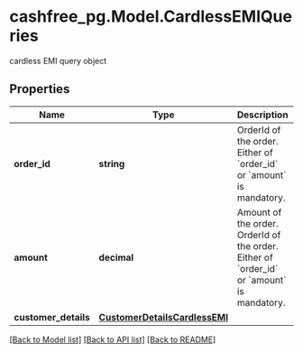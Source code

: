 # cashfree_pg.Model.CardlessEMIQueries
cardless EMI query object

## Properties

Name | Type | Description | Notes
------------ | ------------- | ------------- | -------------
**order_id** | **string** | OrderId of the order. Either of &#x60;order_id&#x60; or &#x60;amount&#x60; is mandatory. | [optional] 
**amount** | **decimal** | Amount of the order. OrderId of the order. Either of &#x60;order_id&#x60; or &#x60;amount&#x60; is mandatory. | [optional] 
**customer_details** | [**CustomerDetailsCardlessEMI**](CustomerDetailsCardlessEMI.md) |  | [optional] 

[[Back to Model list]](../README.md#documentation-for-models) [[Back to API list]](../README.md#documentation-for-api-endpoints) [[Back to README]](../README.md)


